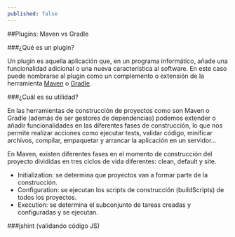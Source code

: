 ```yaml
---
published: false
---
```

##Plugins: Maven vs Gradle

###¿Qué es un plugin?

Un plugin es aquella aplicación que, en un programa informático, añade una funcionalidad adicional o una nueva característica al software. En este caso puede nombrarse al plugin como un complemento o extensión de la herramienta [Maven](https://maven.apache.org/) o [Gradle](https://gradle.org/).

###¿Cuál es su utilidad?

En las herramientas de construcción de proyectos como son Maven o Gradle (además de ser gestores de dependencias) podemos extender o añadir funcionalidades en las diferentes fases de construcción, lo que nos permite realizar acciones como ejecutar tests, validar código, minificar archivos, compilar, empaquetar y arrancar la aplicación en un servidor...

En Maven, existen diferentes fases en el momento de construcción del proyecto divididas en tres ciclos de vida diferentes: clean, default y site.

- Initialization: se determina que proyectos van a formar parte de la construcción.
- Configuration: se ejecutan los scripts de construcción (buildScripts) de todos los proyectos.
- Execution: se determina el subconjunto de tareas creadas y configuradas y se ejecutan.

###jshint (validando código JS)
